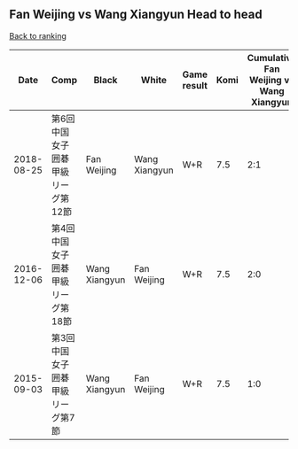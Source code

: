 ## Fan Weijing vs Wang Xiangyun Head to head

[Back to ranking](../../index.md)




| **Date** | **Comp** | **Black** | **White** | **Game result** | **Komi** | **Cumulative Fan Weijing vs Wang Xiangyun** | **Fan Weijing streak** | **Wang Xiangyun streak** | 
| --- | --- | --- | --- | --- | --- | --- | --- | --- |
| 2018-08-25 | 第6回中国女子囲碁甲級リーグ第12節 | Fan Weijing | Wang Xiangyun | W+R | 7.5 | 2:1 | 0 | 1 | 
| 2016-12-06 | 第4回中国女子囲碁甲級リーグ第18節 | Wang Xiangyun | Fan Weijing | W+R | 7.5 | 2:0 | 2 | 0 | 
| 2015-09-03 | 第3回中国女子囲碁甲級リーグ第7節 | Wang Xiangyun | Fan Weijing | W+R | 7.5 | 1:0 | 1 | 0 |




